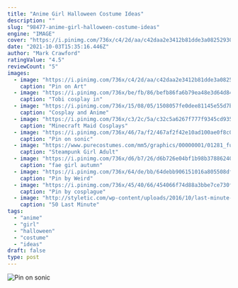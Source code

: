 ```yaml
---
title: "Anime Girl Halloween Costume Ideas"
description: ""
slug: "98477-anime-girl-halloween-costume-ideas"
engine: "IMAGE"
cover: "https://i.pinimg.com/736x/c4/2d/aa/c42daa2e3412b81dde3a082529300872.jpg"
date: "2021-10-03T15:35:16.446Z"
author: "Mark Crawford"
ratingValue: "4.5"
reviewCount: "5"
images:
  - image: "https://i.pinimg.com/736x/c4/2d/aa/c42daa2e3412b81dde3a082529300872.jpg"
    caption: "Pin on Art"
  - image: "https://i.pinimg.com/736x/be/fb/86/befb86fa6b79ea48e3d64d84ce0fdd4f.jpg"
    caption: "Tobi cosplay in"
  - image: "https://i.pinimg.com/736x/15/08/05/1508057fe0dee81145e55d7b404d4dab.jpg"
    caption: "Cosplay and Anime"
  - image: "https://i.pinimg.com/736x/c3/2c/5a/c32c5a6267f777f9345cd9357987da02.jpg"
    caption: "Minecraft Maid Cosplays"
  - image: "https://i.pinimg.com/736x/46/7a/f2/467af2f42e10ad100ae0f8c06e69fb1d--halloween-costumes-internet.jpg"
    caption: "Pin on sonic"
  - image: "https://www.purecostumes.com/mm5/graphics/00000001/01281_full_1.jpg"
    caption: "Steampunk Girl Adult"
  - image: "https://i.pinimg.com/736x/d6/b7/26/d6b726e04bf1b98b378862401f6c7cb5.jpg"
    caption: "fae girl autumn"
  - image: "https://i.pinimg.com/736x/64/de/bb/64debb906151016a805508dffd119c85.jpg"
    caption: "Pin by Weird"
  - image: "https://i.pinimg.com/736x/45/40/66/454066f74d88a3bbe7ce730fe48f2843--no-face-spirited-away.jpg"
    caption: "Pin by cosplague"
  - image: "http://styletic.com/wp-content/uploads/2016/10/last-minute-halloween-costumes/34-last-minute-halloween-costume-ideas.jpg"
    caption: "50 Last Minute"
tags:
  - "anime"
  - "girl"
  - "halloween"
  - "costume"
  - "ideas"
draft: false
type: post
---
```



![Pin on sonic](https://i.pinimg.com/736x/46/7a/f2/467af2f42e10ad100ae0f8c06e69fb1d--halloween-costumes-internet.jpg "Pin on sonic")


<!--inArticleAds-->

<!--galleryOne-->


<!--inArticleAds-->

<!--galleryTwo-->


<!--galleryThree-->

